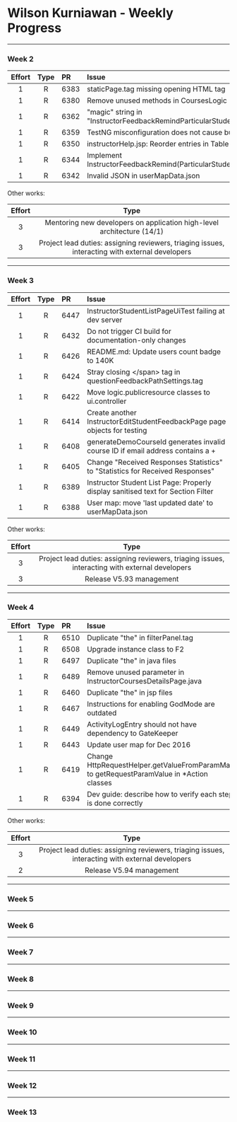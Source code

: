 # Wilson Kurniawan - Weekly Progress

---

### Week 2

Effort| Type | PR | Issue
:----:|:----:|:-----------|:------
1 | R | 6383 | staticPage.tag missing opening HTML tag
1 | R | 6380 | Remove unused methods in CoursesLogic
1 | R | 6362 | "magic" string in "InstructorFeedbackRemindParticularStudentsAction"
1 | R | 6359 | TestNG misconfiguration does not cause build failure
1 | R | 6350 | instructorHelp.jsp: Reorder entries in Table of Contents
1 | R | 6344 | Implement InstructorFeedbackRemind(ParticularStudents)ActionTest
1 | R | 6342 | Invalid JSON in userMapData.json

Other works:

Effort| Type 
:----:|:----:
3 | Mentoring new developers on application high-level architecture (14/1)
3 | Project lead duties: assigning reviewers, triaging issues, interacting with external developers

---
### Week 3

Effort| Type | PR | Issue
:----:|:----:|:-----------|:------
1 | R | 6447 | InstructorStudentListPageUiTest failing at dev server
1 | R | 6432 | Do not trigger CI build for documentation-only changes
1 | R | 6426 | README.md: Update users count badge to 140K
1 | R | 6424 | Stray closing &lt;/span&gt; tag in questionFeedbackPathSettings.tag
1 | R | 6422 | Move logic.publicresource classes to ui.controller
1 | R | 6414 | Create another InstructorEditStudentFeedbackPage page objects for testing
1 | R | 6408 | generateDemoCourseId generates invalid course ID if email address contains a +
1 | R | 6405 | Change "Received Responses Statistics" to "Statistics for Received Responses"
1 | R | 6389 | Instructor Student List Page: Properly display sanitised text for Section Filter
1 | R | 6388 | User map: move 'last updated date' to userMapData.json

Other works:

Effort| Type 
:----:|:----:
3 | Project lead duties: assigning reviewers, triaging issues, interacting with external developers
3 | Release V5.93 management

---
### Week 4

Effort| Type | PR | Issue
:----:|:----:|:-----------|:------
1 | R | 6510 | Duplicate "the" in filterPanel.tag
1 | R | 6508 | Upgrade instance class to F2
1 | R | 6497 | Duplicate "the" in java files
1 | R | 6489 | Remove unused parameter in InstructorCoursesDetailsPage.java
1 | R | 6460 | Duplicate "the" in jsp files
1 | R | 6467 | Instructions for enabling GodMode are outdated
1 | R | 6449 | ActivityLogEntry should not have dependency to GateKeeper
1 | R | 6443 | Update user map for Dec 2016
1 | R | 6419 | Change HttpRequestHelper.getValueFromParamMap to getRequestParamValue in *Action classes
1 | R | 6394 | Dev guide: describe how to verify each step is done correctly

Other works:

Effort| Type 
:----:|:----:
3 | Project lead duties: assigning reviewers, triaging issues, interacting with external developers
2 | Release V5.94 management

---
### Week 5

---
### Week 6

---
### Week 7

---
### Week 8

---
### Week 9

---
### Week 10

---
### Week 11

---
### Week 12

---
### Week 13
